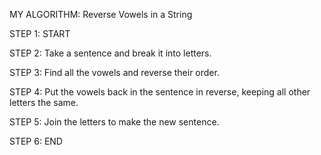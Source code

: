 MY ALGORITHM: Reverse Vowels in a String

STEP 1: START

STEP 2: Take a sentence and break it into letters.

STEP 3: Find all the vowels and reverse their order.

STEP 4: Put the vowels back in the sentence in reverse, keeping all other letters the same.

STEP 5: Join the letters to make the new sentence.

STEP 6: END
